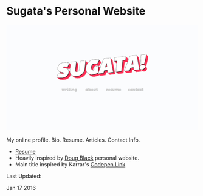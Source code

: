 # Sugata's Personal Website

![alt tag](https://raw.githubusercontent.com/sugataa/sugataa.github.io/master/img/jan17_screenshot.png)

My online profile. Bio. Resume. Articles. Contact Info.

* [Resume](https://raw.githubusercontent.com/sugataa/sugataa.github.io/master/assets/Resume_Sugata_Acharjya_Web.pdf)
* Heavily inspired by [Doug Black](https://github.com/dougblack) personal website.
* Main title inspired by Karrar's [Codepen Link](http://codepen.io/K-rar/pen/ojKbwX)

Last Updated:

Jan 17 2016



